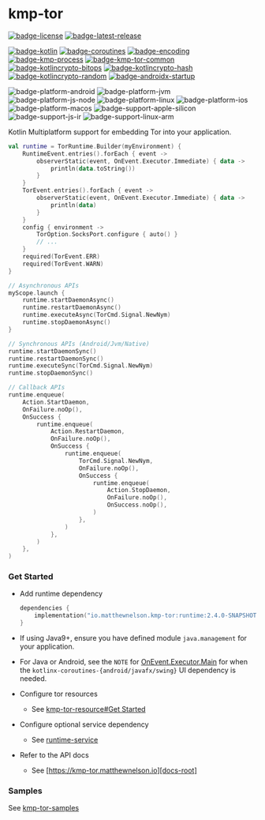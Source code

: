 # kmp-tor
[![badge-license]][url-license]
[![badge-latest-release]][url-latest-release]

[![badge-kotlin]][url-kotlin]
[![badge-coroutines]][url-coroutines]
[![badge-encoding]][url-encoding]
[![badge-kmp-process]][url-kmp-process]
[![badge-kmp-tor-common]][url-kmp-tor-common]
[![badge-kotlincrypto-bitops]][url-kotlincrypto-bitops]
[![badge-kotlincrypto-hash]][url-kotlincrypto-hash]
[![badge-kotlincrypto-random]][url-kotlincrypto-random]
[![badge-androidx-startup]][url-androidx-startup]

![badge-platform-android]
![badge-platform-jvm]
![badge-platform-js-node]
![badge-platform-linux]
![badge-platform-ios]
![badge-platform-macos]
![badge-support-apple-silicon]
![badge-support-js-ir]
![badge-support-linux-arm]

Kotlin Multiplatform support for embedding Tor into your application.

```kotlin
val runtime = TorRuntime.Builder(myEnvironment) {
    RuntimeEvent.entries().forEach { event ->
        observerStatic(event, OnEvent.Executor.Immediate) { data ->
            println(data.toString())
        }
    }
    TorEvent.entries().forEach { event ->
        observerStatic(event, OnEvent.Executor.Immediate) { data ->
            println(data)
        }
    }
    config { environment ->
        TorOption.SocksPort.configure { auto() }
        // ...
    }
    required(TorEvent.ERR)
    required(TorEvent.WARN)
}
```

```kotlin
// Asynchronous APIs
myScope.launch {
    runtime.startDaemonAsync()
    runtime.restartDaemonAsync()
    runtime.executeAsync(TorCmd.Signal.NewNym)
    runtime.stopDaemonAsync()
}
```

```kotlin
// Synchronous APIs (Android/Jvm/Native)
runtime.startDaemonSync()
runtime.restartDaemonSync()
runtime.executeSync(TorCmd.Signal.NewNym)
runtime.stopDaemonSync()
```

```kotlin
// Callback APIs
runtime.enqueue(
    Action.StartDaemon,
    OnFailure.noOp(),
    OnSuccess {
        runtime.enqueue(
            Action.RestartDaemon,
            OnFailure.noOp(),
            OnSuccess {
                runtime.enqueue(
                    TorCmd.Signal.NewNym,
                    OnFailure.noOp(),
                    OnSuccess {
                        runtime.enqueue(
                            Action.StopDaemon,
                            OnFailure.noOp(),
                            OnSuccess.noOp(),
                        )  
                    },
                )
            },
        )
    },
)
```

### Get Started

<!-- TAG_VERSION -->

- Add runtime dependency
  ```kotlin
  dependencies {
      implementation("io.matthewnelson.kmp-tor:runtime:2.4.0-SNAPSHOT")
  }
  ```

- If using Java9+, ensure you have defined module `java.management` for your application.

- For Java or Android, see the `NOTE` for [OnEvent.Executor.Main][url-executor-main] for when the 
  `kotlinx-coroutines-{android/javafx/swing}` UI dependency is needed.

- Configure tor resources
    - See [kmp-tor-resource#Get Started][url-kmp-tor-resource-start]

- Configure optional service dependency
    - See [runtime-service][docs-runtime-service]

- Refer to the API docs
    - See [https://kmp-tor.matthewnelson.io][docs-root]

### Samples

See [kmp-tor-samples][url-kmp-tor-samples]

<!-- TAG_VERSION -->
[badge-latest-release]: https://img.shields.io/badge/latest--release-2.4.0--SNAPSHOT-5d2f68.svg?logo=torproject&style=flat&logoColor=5d2f68
[badge-license]: https://img.shields.io/badge/license-Apache%20License%202.0-blue.svg?style=flat

<!-- TAG_DEPENDENCIES -->
[badge-androidx-startup]: https://img.shields.io/badge/androidx.startup-1.1.1-6EDB8D.svg?logo=android
[badge-coroutines]: https://img.shields.io/badge/kotlinx.coroutines-1.10.2-blue.svg?logo=kotlin
[badge-encoding]: https://img.shields.io/badge/encoding-2.4.0-blue.svg?style=flat
[badge-kmp-process]: https://img.shields.io/badge/kmp--process-0.2.1-blue.svg?style=flat
[badge-kmp-tor-common]: https://img.shields.io/badge/kmp--tor--common-2.2.0-blue.svg?style=flat
[badge-kotlin]: https://img.shields.io/badge/kotlin-2.1.10-blue.svg?logo=kotlin
[badge-kotlincrypto-bitops]: https://img.shields.io/badge/kotlincrypto.bitops-0.2.0-blue.svg?style=flat
[badge-kotlincrypto-hash]: https://img.shields.io/badge/kotlincrypto.hash-0.7.0-blue.svg?style=flat
[badge-kotlincrypto-random]: https://img.shields.io/badge/kotlincrypto.random-0.5.0-blue.svg?style=flat

<!-- TAG_PLATFORMS -->
[badge-platform-android]: https://img.shields.io/badge/-android-6EDB8D.svg?style=flat
[badge-platform-jvm]: https://img.shields.io/badge/-jvm-DB413D.svg?style=flat
[badge-platform-js]: https://img.shields.io/badge/-js-F8DB5D.svg?style=flat
[badge-platform-js-node]: https://img.shields.io/badge/-nodejs-68a063.svg?style=flat
[badge-platform-linux]: https://img.shields.io/badge/-linux-2D3F6C.svg?style=flat
[badge-platform-macos]: https://img.shields.io/badge/-macos-111111.svg?style=flat
[badge-platform-ios]: https://img.shields.io/badge/-ios-CDCDCD.svg?style=flat
[badge-platform-tvos]: https://img.shields.io/badge/-tvos-808080.svg?style=flat
[badge-platform-watchos]: https://img.shields.io/badge/-watchos-C0C0C0.svg?style=flat
[badge-platform-wasm]: https://img.shields.io/badge/-wasm-624FE8.svg?style=flat
[badge-platform-windows]: https://img.shields.io/badge/-windows-4D76CD.svg?style=flat
[badge-support-android-native]: https://img.shields.io/badge/support-[AndroidNative]-6EDB8D.svg?style=flat
[badge-support-apple-silicon]: https://img.shields.io/badge/support-[AppleSilicon]-43BBFF.svg?style=flat
[badge-support-js-ir]: https://img.shields.io/badge/support-[js--IR]-AAC4E0.svg?style=flat
[badge-support-linux-arm]: https://img.shields.io/badge/support-[LinuxArm]-2D3F6C.svg?style=flat

[docs-root]: https://kmp-tor.matthewnelson.io
[docs-runtime-service]: https://kmp-tor.matthewnelson.io/library/runtime-service/index.html

[url-latest-release]: https://github.com/05nelsonm/kmp-tor/releases/latest
[url-license]: https://www.apache.org/licenses/LICENSE-2.0
[url-androidx-startup]: https://developer.android.com/jetpack/androidx/releases/startup
[url-coroutines]: https://github.com/Kotlin/kotlinx.coroutines
[url-encoding]: https://github.com/05nelsonm/component-encoding
[url-kmp-process]: https://github.com/05nelsonm/kmp-process
[url-kmp-tor-common]: https://github.com/05nelsonm/kmp-tor-common
[url-kmp-tor-samples]: https://github.com/05nelsonm/kmp-tor-samples
[url-kmp-tor-resource-start]: https://github.com/05nelsonm/kmp-tor-resource?tab=readme-ov-file#get-started
[url-kotlin]: https://kotlinlang.org
[url-kotlincrypto-bitops]: https://github.com/KotlinCrypto/bitops
[url-kotlincrypto-hash]: https://github.com/KotlinCrypto/hash
[url-kotlincrypto-random]: https://github.com/KotlinCrypto/random
[url-executor-main]: https://kmp-tor.matthewnelson.io/library/runtime-core/io.matthewnelson.kmp.tor.runtime.core/-on-event/-executor/-main/index.html
